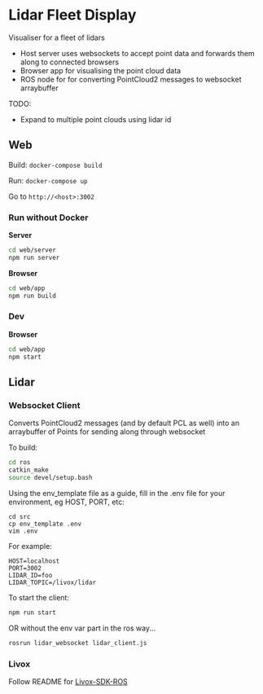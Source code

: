 # Lidar Fleet Display

Visualiser for a fleet of lidars

- Host server uses websockets to accept point data and forwards them along to connected browsers
- Browser app for visualising the point cloud data 
- ROS node for for converting PointCloud2 messages to websocket arraybuffer

TODO: 
- Expand to multiple point clouds using lidar id

## Web

Build: `docker-compose build`

Run: `docker-compose up`

Go to `http://<host>:3002`

### Run without Docker

**Server**

```bash
cd web/server
npm run server
```

**Browser**

```bash
cd web/app
npm run build
```

### Dev

**Browser**

```bash
cd web/app
npm start
```

## Lidar

### Websocket Client

Converts PointCloud2 messages (and by default PCL as well) into an arraybuffer of Points for sending along through websocket

To build:

```bash
cd ros
catkin_make
source devel/setup.bash
```

Using the env_template file as a guide, fill in the .env file for your environment, eg HOST, PORT, etc:
```
cd src
cp env_template .env
vim .env
```

For example:
```
HOST=localhost
PORT=3002
LIDAR_ID=foo
LIDAR_TOPIC=/livox/lidar
```

To start the client: 
```bash
npm run start
```
OR without the env var part in the ros way...
```bash
rosrun lidar_websocket lidar_client.js
```

### Livox

Follow README for [Livox-SDK-ROS](https://github.com/Livox-SDK/Livox-SDK-ROS)


